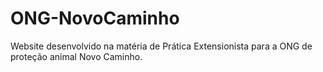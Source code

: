 # ONG-NovoCaminho
Website desenvolvido na matéria de Prática Extensionista para a ONG de proteção animal Novo Caminho.
